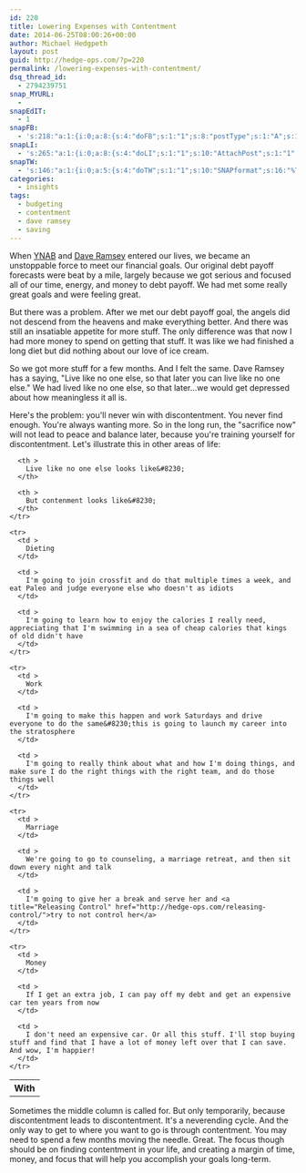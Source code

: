 ```yaml
---
id: 220
title: Lowering Expenses with Contentment
date: 2014-06-25T08:00:26+00:00
author: Michael Hedgpeth
layout: post
guid: http://hedge-ops.com/?p=220
permalink: /lowering-expenses-with-contentment/
dsq_thread_id:
  - 2794239751
snap_MYURL:
  - 
snapEdIT:
  - 1
snapFB:
  - 's:218:"a:1:{i:0;a:8:{s:4:"doFB";s:1:"1";s:8:"postType";s:1:"A";s:10:"AttachPost";s:1:"2";s:10:"SNAPformat";s:16:"%TITLE% - %SURL%";s:9:"isAutoImg";s:1:"A";s:8:"imgToUse";s:0:"";s:9:"isAutoURL";s:1:"A";s:8:"urlToUse";s:0:"";}}";'
snapLI:
  - 's:265:"a:1:{i:0;a:8:{s:4:"doLI";s:1:"1";s:10:"AttachPost";s:1:"1";s:10:"SNAPformat";s:41:"New post has been published on %SITENAME%";s:11:"SNAPformatT";s:18:"New Post - %TITLE%";s:9:"isAutoImg";s:1:"A";s:8:"imgToUse";s:0:"";s:9:"isAutoURL";s:1:"A";s:8:"urlToUse";s:0:"";}}";'
snapTW:
  - 's:146:"a:1:{i:0;a:5:{s:4:"doTW";s:1:"1";s:10:"SNAPformat";s:16:"%TITLE% - %SURL%";s:8:"attchImg";s:1:"1";s:9:"isAutoImg";s:1:"A";s:8:"imgToUse";s:0:"";}}";'
categories:
  - insights
tags:
  - budgeting
  - contentment
  - dave ramsey
  - saving
---
```

When [YNAB](http://hedge-ops.com/you-need-a-budget/) and [Dave Ramsey](http://hedge-ops.com/?p=215) entered our lives, we became an unstoppable force to meet our financial goals. Our original debt payoff forecasts were beat by a mile, largely because we got serious and focused all of our time, energy, and money to debt payoff. We had met some really great goals and were feeling great.

But there was a problem. After we met our debt payoff goal, the angels did not descend from the heavens and make everything better. And there was still an insatiable appetite for more stuff. The only difference was that now I had more money to spend on getting that stuff. It was like we had finished a long diet but did nothing about our love of ice cream.

So we got more stuff for a few months. And I felt the same. Dave Ramsey has a saying, "Live like no one else, so that later you can live like no one else." We had lived like no one else, so that later&#8230;we would get depressed about how meaningless it all is.<!--more-->

Here's the problem: you'll never win with discontentment. You never find enough. You're always wanting more. So in the long run, the "sacrifice now" will not lead to peace and balance later, because you're training yourself for discontentment. Let's illustrate this in other areas of life:

<div class="table-responsive">
  <table  style="width:100%; "  class="easy-table easy-table-default " border="0">
    <tr>
      <th >
        With
      </th>
      
      <th >
        Live like no one else looks like&#8230;
      </th>
      
      <th >
        But contenment looks like&#8230;
      </th>
    </tr>
    
    <tr>
      <td >
        Dieting
      </td>
      
      <td >
        I'm going to join crossfit and do that multiple times a week, and eat Paleo and judge everyone else who doesn't as idiots
      </td>
      
      <td >
        I'm going to learn how to enjoy the calories I really need, appreciating that I'm swimming in a sea of cheap calories that kings of old didn't have
      </td>
    </tr>
    
    <tr>
      <td >
        Work
      </td>
      
      <td >
        I'm going to make this happen and work Saturdays and drive everyone to do the same&#8230;this is going to launch my career into the stratosphere
      </td>
      
      <td >
        I'm going to really think about what and how I'm doing things, and make sure I do the right things with the right team, and do those things well
      </td>
    </tr>
    
    <tr>
      <td >
        Marriage
      </td>
      
      <td >
        We're going to go to counseling, a marriage retreat, and then sit down every night and talk
      </td>
      
      <td >
        I'm going to give her a break and serve her and <a title="Releasing Control" href="http://hedge-ops.com/releasing-control/">try to not control her</a>
      </td>
    </tr>
    
    <tr>
      <td >
        Money
      </td>
      
      <td >
        If I get an extra job, I can pay off my debt and get an expensive car ten years from now
      </td>
      
      <td >
        I don't need an expensive car. Or all this stuff. I'll stop buying stuff and find that I have a lot of money left over that I can save. And wow, I'm happier!
      </td>
    </tr>
  </table>
</div>


  
Sometimes the middle column is called for. But only temporarily, because discontentment leads to discontentment. It's a neverending cycle. And the only way to get to where you want to go is through contentment. You may need to spend a few months moving the needle. Great. The focus though should be on finding contentment in your life, and creating a margin of time, money, and focus that will help you accomplish your goals long-term.